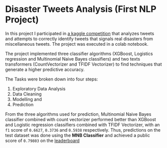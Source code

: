 # Disaster Tweets Analysis (First NLP Project)
In this project I participated in [a kaggle competition](https://www.kaggle.com/c/nlp-getting-started) that analyzes tweets and attempts to correctly identify tweets that signals real disasters from miscellaneous tweets. The project was executed in a colab notebook.  

The project implemented three classifier algorithms (XGBoost, Logistics regression and Multinomial Naive Bayes classifiers) and two texts transformers (CountVectorizer and TFIDF Vectorizer) to find techniques that generate a higher predictive accuracy.

The Tasks were broken down into four steps:  
1. Exploratory Data Analysis
2. Data Cleaning
3. Modelling and
4. Prediction

From the three algorithms used for prediction, Multinomial Naive Bayes classifier combined with count vectorizer performed better than XGBoost and Logistic regression classifiers combined with TFIDF Vectorizer, with an `f1` score of `0.6627`, `0.3736` and `0.5938` respectively. Thus, predictions on the test dataset was done using the **MNB Classifier** and achieved a public score of `0.79803` on the [leaderboard](https://www.kaggle.com/c/nlp-getting-started/leaderboard)